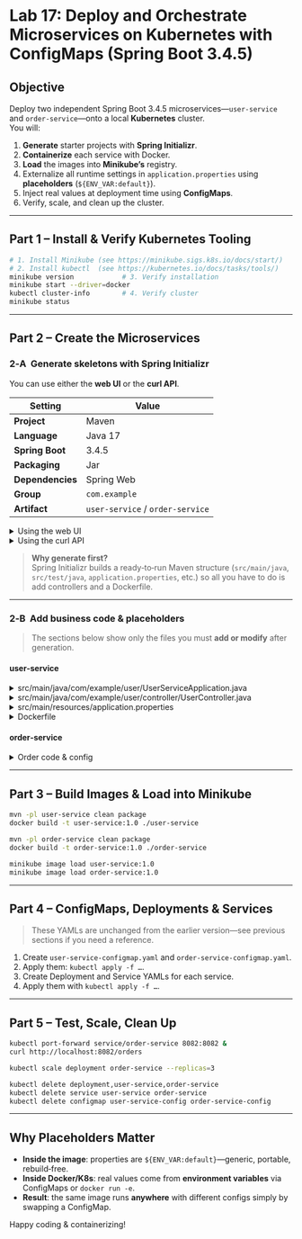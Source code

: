 
# **Lab 17: Deploy and Orchestrate Microservices on Kubernetes with ConfigMaps (Spring Boot 3.4.5)**

## **Objective**
Deploy two independent Spring Boot 3.4.5 microservices—`user-service` and `order-service`—onto a local **Kubernetes** cluster.  
You will:

1. **Generate** starter projects with **Spring Initializr**.
2. **Containerize** each service with Docker.
3. **Load** the images into **Minikube’s** registry.
4. Externalize all runtime settings in `application.properties` using **placeholders** (`${ENV_VAR:default}`).
5. Inject real values at deployment time using **ConfigMaps**.
6. Verify, scale, and clean up the cluster.

---

## **Part 1 – Install & Verify Kubernetes Tooling**

```bash
# 1. Install Minikube (see https://minikube.sigs.k8s.io/docs/start/)
# 2. Install kubectl  (see https://kubernetes.io/docs/tasks/tools/)
minikube version            # 3. Verify installation
minikube start --driver=docker
kubectl cluster-info        # 4. Verify cluster
minikube status
```

---

## **Part 2 – Create the Microservices**

### 2‑A  Generate skeletons with Spring Initializr

You can use either the **web UI** or the **curl API**.

| Setting               | Value                     |
|-----------------------|---------------------------|
| **Project**           | Maven                     |
| **Language**          | Java 17                  |
| **Spring Boot**       | 3.4.5                    |
| **Packaging**         | Jar                      |
| **Dependencies**      | Spring Web               |
| **Group**             | `com.example`            |
| **Artifact**          | `user-service` / `order-service` |

<details>
<summary>Using the web UI</summary>

1. Browse to **https://start.spring.io/**.  
2. Fill in the table values above for **user‑service**.  
3. Click **Generate** → unzip to `user-service/`.  
4. Repeat for **order‑service** (artifact = `order-service`).  
</details>

<details>
<summary>Using the curl API</summary>

```bash
curl https://start.spring.io/starter.zip      -d dependencies=web      -d bootVersion=3.4.5      -d javaVersion=17      -d type=maven-project      -d groupId=com.example      -d artifactId=user-service      -o user-service.zip

unzip user-service.zip -d user-service
rm user-service.zip

curl https://start.spring.io/starter.zip      -d dependencies=web      -d bootVersion=3.4.5      -d javaVersion=17      -d type=maven-project      -d groupId=com.example      -d artifactId=order-service      -o order-service.zip

unzip order-service.zip -d order-service
rm order-service.zip
```
</details>

> **Why generate first?**  
> Spring Initializr builds a ready‑to‑run Maven structure (`src/main/java`, `src/test/java`, `application.properties`, etc.) so all you have to do is add controllers and a Dockerfile.

---

### 2‑B  Add business code & placeholders

> The sections below show only the files you must **add or modify** after generation.

#### user‑service

<details>
<summary>src/main/java/com/example/user/UserServiceApplication.java</summary>

```java
package com.example.user;

import org.springframework.boot.SpringApplication;
import org.springframework.boot.autoconfigure.SpringBootApplication;

@SpringBootApplication
public class UserServiceApplication {
  public static void main(String[] args) {
    SpringApplication.run(UserServiceApplication.class, args);
  }
}
```
</details>

<details>
<summary>src/main/java/com/example/user/controller/UserController.java</summary>

```java
package com.example.user.controller;

import org.springframework.beans.factory.annotation.Value;
import org.springframework.web.bind.annotation.GetMapping;
import org.springframework.web.bind.annotation.RestController;

@RestController
public class UserController {

  @Value("${app.name}")
  private String appName;

  @GetMapping("/users")
  public String getUsers() {
    return "Users from " + appName;
  }
}
```
</details>

<details>
<summary>src/main/resources/application.properties</summary>

```properties
server.port=${SERVER_PORT:8081}
app.name=${APP_NAME:user-service}
database.url=${DATABASE_URL:jdbc:mysql://localhost:3306/userdb}
```
</details>

<details>
<summary>Dockerfile</summary>

```dockerfile
FROM eclipse-temurin:17-jre
ARG JAR_FILE=target/user-service-1.0.0.jar
COPY ${JAR_FILE} app.jar
ENTRYPOINT ["java","-jar","/app.jar"]
```
</details>

#### order‑service

<details>
<summary>Order code & config</summary>

```java
// OrderServiceApplication.java
package com.example.order;

import org.springframework.boot.SpringApplication;
import org.springframework.boot.autoconfigure.SpringBootApplication;

@SpringBootApplication
public class OrderServiceApplication {
  public static void main(String[] args) {
    SpringApplication.run(OrderServiceApplication.class, args);
  }
}
```

```java
// OrderController.java
package com.example.order.controller;

import org.springframework.beans.factory.annotation.Value;
import org.springframework.web.bind.annotation.GetMapping;
import org.springframework.web.client.RestClient;
import org.springframework.web.bind.annotation.RestController;

@RestController
public class OrderController {

  @Value("${app.name}")
  private String appName;

  @Value("${user.service.url}")
  private String userServiceUrl;

  private final RestClient rest = RestClient.create();

  @GetMapping("/orders")
  public String getOrders() {
    String users = rest.get().uri(userServiceUrl).retrieve().body(String.class);
    return "Orders from " + appName + " / " + users;
  }
}
```

```properties
# src/main/resources/application.properties
server.port=${SERVER_PORT:8082}
app.name=${APP_NAME:order-service}
user.service.url=${USER_SERVICE_URL:http://user-service:8081/users}
```

```dockerfile
# Dockerfile
FROM eclipse-temurin:17-jre
ARG JAR_FILE=target/order-service-1.0.0.jar
COPY ${JAR_FILE} app.jar
ENTRYPOINT ["java","-jar","/app.jar"]
```
</details>

---

## **Part 3 – Build Images & Load into Minikube**

```bash
mvn -pl user-service clean package
docker build -t user-service:1.0 ./user-service

mvn -pl order-service clean package
docker build -t order-service:1.0 ./order-service

minikube image load user-service:1.0
minikube image load order-service:1.0
```

---

## **Part 4 – ConfigMaps, Deployments & Services**

> These YAMLs are unchanged from the earlier version—see previous sections if you need a reference.

1. Create `user-service-configmap.yaml` and `order-service-configmap.yaml`.
2. Apply them: `kubectl apply -f …`.
3. Create Deployment and Service YAMLs for each service.
4. Apply them with `kubectl apply -f …`.

---

## **Part 5 – Test, Scale, Clean Up**

```bash
kubectl port-forward service/order-service 8082:8082 &
curl http://localhost:8082/orders

kubectl scale deployment order-service --replicas=3

kubectl delete deployment,user-service,order-service
kubectl delete service user-service order-service
kubectl delete configmap user-service-config order-service-config
```

---

## **Why Placeholders Matter**

* **Inside the image**: properties are `${ENV_VAR:default}`—generic, portable, rebuild‑free.  
* **Inside Docker/K8s**: real values come from **environment variables** via ConfigMaps or `docker run -e`.  
* **Result**: the same image runs **anywhere** with different configs simply by swapping a ConfigMap.

Happy coding & containerizing!
